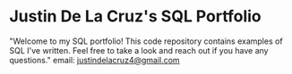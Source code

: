 # Justin De La Cruz's SQL Portfolio

"Welcome to my SQL portfolio! This code repository contains examples of SQL I've written. Feel free to take a look and reach out if you have any questions."
email: justindelacruz4@gmail.com
